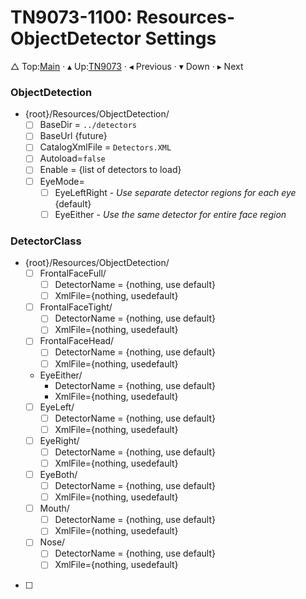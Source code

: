 # TN9073-1100: Resources-ObjectDetector Settings

&bigtriangleup; Top:[Main](../../../../../Main.md) &CenterDot; &blacktriangle; Up:[TN9073](../TN9073.md) &CenterDot; &blacktriangleleft; Previous &CenterDot; &blacktriangledown; Down &CenterDot; &blacktriangleright; Next



### ObjectDetection

* {root}/Resources/ObjectDetection/
  * [ ] BaseDir = `../detectors`
  * [ ] BaseUrl {future}
  * [ ] CatalogXmlFile = `Detectors.XML`
  * [ ] Autoload=`false`
  * [ ] Enable = {list of detectors to load}
  * [ ] EyeMode= 
    * [ ] EyeLeftRight - *Use separate detector regions for each eye* {default}
    * [ ] EyeEither - *Use the same detector for entire face region*

### DetectorClass

  * {root}/Resources/ObjectDetection/
      * [ ] FrontalFaceFull/
        * [ ] DetectorName = {nothing, use default}
        * [ ] XmlFile={nothing, usedefault}
      * [ ] FrontalFaceTight/
        * [ ] DetectorName = {nothing, use default}
        * [ ] XmlFile={nothing, usedefault}
      * [ ] FrontalFaceHead/
        * [ ] DetectorName = {nothing, use default}
        * [ ] XmlFile={nothing, usedefault}
      * EyeEither/
        * DetectorName = {nothing, use default}
        * XmlFile={nothing, usedefault}
      * [ ] EyeLeft/
        * [ ] DetectorName = {nothing, use default}
        * [ ] XmlFile={nothing, usedefault}
      * [ ] EyeRight/
        * [ ] DetectorName = {nothing, use default}
        * [ ] XmlFile={nothing, usedefault}
      * [ ] EyeBoth/
        * [ ] DetectorName = {nothing, use default}
        * [ ] XmlFile={nothing, usedefault}
      * [ ] Mouth/
        * [ ] DetectorName = {nothing, use default}
        * [ ] XmlFile={nothing, usedefault}
      * [ ] Nose/
        * [ ] DetectorName = {nothing, use default}
        * [ ] XmlFile={nothing, usedefault}
  * [ ] 